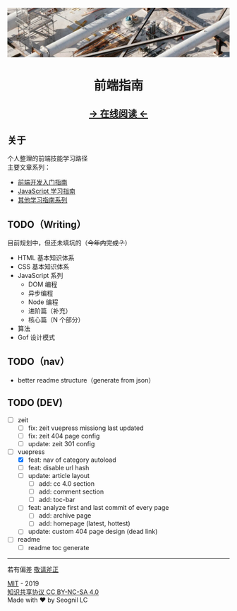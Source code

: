 <p align="center">

![the-banner](./docs/.vuepress/public/geneva-switzerland-narrow.jpg)

</p>

<h1 align="center">前端指南</h1>

<h2  align="center">
  <a href='https://fe.rualc.com/'>
  <u>→ 在线阅读 ←</u>
  </a>
</h2>

## 关于

个人整理的前端技能学习路径  
主要文章系列：

- [前端开发入门指南](https://fe.rualc.com/note/fe-development-cookbook.html)
- [JavaScript 学习指南](https://fe.rualc.com/note/js-foundation.html)
- [其他学习指南系列](https://fe.rualc.com/note/study-methodology.html)

## TODO（Writing）

目前规划中，但还未填坑的（~~今年内完成？~~）

- HTML 基本知识体系
- CSS 基本知识体系
- JavaScript 系列
  - DOM 编程
  - 异步编程
  - Node 编程
  - 进阶篇（补充）
  - 核心篇（N 个部分）
- 算法
- Gof 设计模式

## TODO（nav）

- better readme structure（generate from json）

## TODO (DEV)

- [ ] zeit
  - [ ] fix: zeit vuepress missiong last updated
  - [ ] fix: zeit 404 page config
  - [ ] update: zeit 301 config
- [ ] vuepress
  - [x] feat: nav of category autoload
  - [ ] feat: disable url hash
  - [ ] update: article layout
    - [ ] add: cc 4.0 section
    - [ ] add: comment section
    - [ ] add: toc-bar
  - [ ] feat: analyze first and last commit of every page
    - [ ] add: archive page
    - [ ] add: homepage (latest, hottest)
  - [ ] update: custom 404 page design (dead link)
- [ ] readme
  - [ ] readme toc generate

---

若有偏差 [敬请斧正](https://github.com/seognil/fe-foundation/issues/new)

[MIT](LICENSE) - 2019  
[知识共享协议 CC BY-NC-SA 4.0](https://creativecommons.org/licenses/by-nc-sa/4.0/deed.zh)  
Made with ❤️ by Seognil LC
